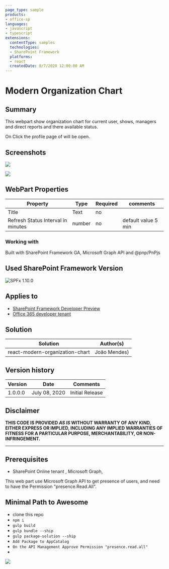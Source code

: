 ```yaml
---
page_type: sample
products:
- office-sp
languages:
- javascript
- typescript
extensions:
  contentType: samples
  technologies:
  - SharePoint Framework
  platforms:
  - react
  createdDate: 8/7/2020 12:00:00 AM
---
```

# Modern Organization Chart

## Summary

This webpart show organization chart for current user, shows, managers and direct reports and there available status.

On Click the profile page of will be open.




## Screenshots

![](../react-modern-organization-chart/assets/Screenshot1.png)

![](../react-modern-organization-chart/assets/Screenshot2.png)


## WebPart Properties
 
Property |Type|Required| comments
--------------------|----|--------|----------
Title | Text| no|
Refresh Status Interval in minutes | number| no | default value 5 min


### Working with

Built with SharePoint Framework GA, Microsoft Graph API and @pnp/PnPjs  

## Used SharePoint Framework Version

![SPFx 1.10.0](https://img.shields.io/badge/version-1.10.0-green.svg)

## Applies to

* [SharePoint Framework Developer Preview](https://docs.microsoft.com/sharepoint/dev/spfx/sharepoint-framework-overview)
* [Office 365 developer tenant](https://docs.microsoft.com/sharepoint/dev/spfx/set-up-your-developer-tenant)

## Solution

Solution|Author(s)
--------|---------
react-modern-organization-chart|João Mendes)

## Version history

Version|Date|Comments
-------|----|--------
1.0.0.0|July 08, 2020| Initial Release


## Disclaimer

**THIS CODE IS PROVIDED *AS IS* WITHOUT WARRANTY OF ANY KIND, EITHER EXPRESS OR IMPLIED, INCLUDING ANY IMPLIED WARRANTIES OF FITNESS FOR A PARTICULAR PURPOSE, MERCHANTABILITY, OR NON-INFRINGEMENT.**

---

## Prerequisites

- SharePoint Online tenant , Microsoft Graph,

This web part use Microsoft Graph API to get presence of users, and need to have the Permission "presence.Read.All".

## Minimal Path to Awesome

- clone this repo
- `npm i`
- `gulp build`
- `gulp bundle --ship`
- `gulp package-solution --ship`
-  `Add Package to AppCatalog`
-  `On the API Management Approve Permission "presence.read.all"`
- 



![](https://telemetry.sharepointpnp.com/sp-dev-fx-webparts/samples/react-modern-organization-chart)
